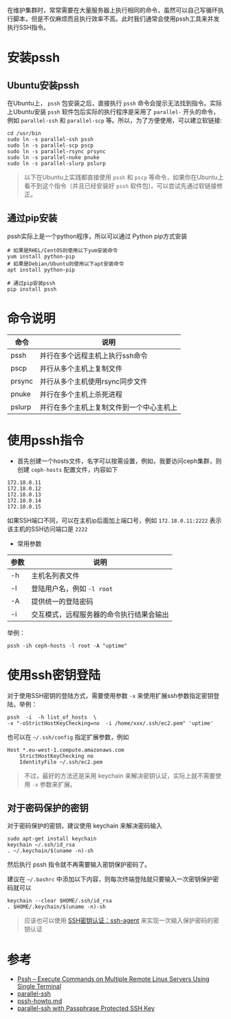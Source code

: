 在维护集群时，常常需要在大量服务器上执行相同的命令，虽然可以自己写循环执行脚本，但是不仅麻烦而且执行效率不高。此时我们通常会使用pssh工具来并发执行SSH指令。

# 安装pssh

## Ubuntu安装pssh

在Ubuntu上， `pssh` 包安装之后，直接执行 `pssh` 命令会提示无法找到指令。实际上Ubuntu安装 `pssh` 软件包后实际的执行程序是采用了 `parallel-` 开头的命令，例如 `parallel-ssh` 和 `parallel-scp` 等。所以，为了方便使用，可以建立软链接:

```
cd /usr/bin
sudo ln -s parallel-ssh pssh
sudo ln -s parallel-scp pscp
sudo ln -s parallel-rsync prsync
sudo ln -s parallel-nuke pnuke
sudo ln -s parallel-slurp pslurp
```

> 以下在Ubuntu上实践都直接使用 `pssh` 和 `pscp` 等命令，如果你在Ubuntu上看不到这个指令（并且已经安装好 `pssh` 软件包)，可以尝试先通过软链接修正。

## 通过pip安装

pssh实际上是一个python程序，所以可以通过 Python pip方式安装

```
# 如果是RHEL/CentOS则使用以下yum安装命令
yum install python-pip
# 如果是Debian/Ubuntu则使用以下apt安装命令
apt install python-pip

# 通过pip安装pssh
pip install pssh
```

# 命令说明

| 命令 | 说明 |
| ---- | ---- |
| pssh | 并行在多个远程主机上执行ssh命令 |
| pscp | 并行从多个主机上复制文件 |
| prsync | 并行从多个主机使用rsync同步文件 |
| pnuke | 并行在多个主机上杀死进程 |
| pslurp | 并行在多个主机上复制文件到一个中心主机上 |

# 使用pssh指令

* 首先创建一个hosts文件，名字可以按需设置，例如，我要访问ceph集群，则创建 `ceph-hosts` 配置文件，内容如下

```
172.18.0.11
172.18.0.12
172.18.0.13
172.18.0.14
172.18.0.15
```

如果SSH端口不同，可以在主机ip后面加上端口号，例如 `172.18.0.11:2222` 表示该主机的SSH访问端口是 `2222`

* 常用参数

| 参数 | 说明 |
| ---- | ---- |
| -h | 主机名列表文件 |
| -l | 登陆用户名，例如 `-l root` |
| -A | 提供统一的登陆密码 |
| -i | 交互模式，远程服务器的命令执行结果会输出 |

举例：

```
pssh -ih ceph-hosts -l root -A "uptime"
```

# 使用ssh密钥登陆

对于使用SSH密钥的登陆方式，需要使用参数 `-x` 来使用扩展ssh参数指定密钥登陆，举例：

```
pssh  -i  -h list_of_hosts  \
-x "-oStrictHostKeyChecking=no  -i /home/xxx/.ssh/ec2.pem" 'uptime'
```

也可以在 `~/.ssh/config` 指定扩展参数，例如

```
Host *.eu-west-1.compute.amazonaws.com
    StrictHostKeyChecking no
    IdentityFile ~/.ssh/ec2.pem
```

> 不过，最好的方法还是采用 keychain 来解决密钥认证，实际上就不需要使用 `-x` 参数来扩展。

## 对于密码保护的密钥

对于密码保护的密钥，建议使用 keychain 来解决密码输入

```
sudo apt-get install keychain
keychain ~/.ssh/id_rsa
. ~/.keychain/$(uname -n)-sh
```

然后执行 pssh 指令就不再需要输入密钥保护密码了。

建议在 `~/.bashrc` 中添加以下内容，则每次终端登陆就只要输入一次密钥保护密码就可以

```
keychain --clear $HOME/.ssh/id_rsa
. $HOME/.keychain/$(uname -n)-sh
```

> 应该也可以使用 [SSH密钥认证：ssh-agent](../../../service/ssh/ssh_key) 来实现一次输入保护密码的密钥认证

# 参考

* [Pssh – Execute Commands on Multiple Remote Linux Servers Using Single Terminal](https://www.tecmint.com/execute-commands-on-multiple-linux-servers-using-pssh/)
* [parallel-ssh](http://manpages.ubuntu.com/manpages/precise/man1/parallel-ssh.1.html)
* [pssh-howto.md](https://gist.github.com/carlessanagustin/c5e70c8edfa8408547545e26b61ab783)
* [parallel-ssh with Passphrase Protected SSH Key](https://unix.stackexchange.com/questions/128974/parallel-ssh-with-passphrase-protected-ssh-key)
